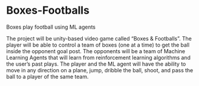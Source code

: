 # Boxes-Footballs
Boxes play football using ML agents

The project will be unity-based video game called “Boxes & Footballs”. The player will be able to control a team of boxes (one at a time) to get the ball inside the opponent goal post. The opponents will be a team of Machine Learning Agents that will learn from reinforcement learning algorithms and the user’s past plays. The player and the ML agent will have the ability to move in any direction on a plane, jump, dribble the ball, shoot, and pass the ball to a player of the same team.

